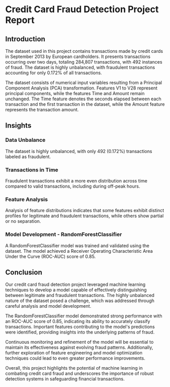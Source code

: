 # Credit Card Fraud Detection Project Report

## Introduction

The dataset used in this project contains transactions made by credit cards in September 2013 by European cardholders. It presents transactions occurring over two days, totaling 284,807 transactions, with 492 instances of fraud. The dataset is highly unbalanced, with fraudulent transactions accounting for only 0.172% of all transactions.

The dataset consists of numerical input variables resulting from a Principal Component Analysis (PCA) transformation. Features V1 to V28 represent principal components, while the features Time and Amount remain unchanged. The Time feature denotes the seconds elapsed between each transaction and the first transaction in the dataset, while the Amount feature represents the transaction amount.

## Insights

### Data Unbalance

The dataset is highly unbalanced, with only 492 (0.172%) transactions labeled as fraudulent.

### Transactions in Time

Fraudulent transactions exhibit a more even distribution across time compared to valid transactions, including during off-peak hours.

### Feature Analysis

Analysis of feature distributions indicates that some features exhibit distinct profiles for legitimate and fraudulent transactions, while others show partial or no separation.

### Model Development - RandomForestClassifier

A RandomForestClassifier model was trained and validated using the dataset. The model achieved a Receiver Operating Characteristic Area Under the Curve (ROC-AUC) score of 0.85.

## Conclusion

Our credit card fraud detection project leveraged machine learning techniques to develop a model capable of effectively distinguishing between legitimate and fraudulent transactions. The highly unbalanced nature of the dataset posed a challenge, which was addressed through careful analysis and model development.

The RandomForestClassifier model demonstrated strong performance with an ROC-AUC score of 0.85, indicating its ability to accurately classify transactions. Important features contributing to the model's predictions were identified, providing insights into the underlying patterns of fraud.

Continuous monitoring and refinement of the model will be essential to maintain its effectiveness against evolving fraud patterns. Additionally, further exploration of feature engineering and model optimization techniques could lead to even greater performance improvements.

Overall, this project highlights the potential of machine learning in combating credit card fraud and underscores the importance of robust detection systems in safeguarding financial transactions.
